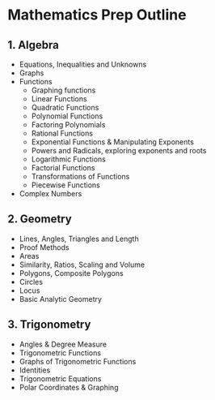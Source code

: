 # Mathematics Prep Outline

## 1. Algebra 
* Equations, Inequalities and Unknowns
* Graphs
* Functions
  - Graphing functions
  - Linear Functions
  - Quadratic Functions
  - Polynomial Functions
  - Factoring Polynomials
  - Rational Functions
  - Exponential Functions & Manipulating Exponents
  - Powers and Radicals, exploring exponents and roots
  - Logarithmic Functions
  - Factorial Functions
  - Transformations of Functions
  - Piecewise Functions
* Complex Numbers

## 2. Geometry
* Lines, Angles, Triangles and Length
* Proof Methods
* Areas
* Similarity, Ratios, Scaling and Volume
* Polygons, Composite Polygons
* Circles
* Locus
* Basic Analytic Geometry

## 3. Trigonometry
* Angles & Degree Measure
* Trigonometric Functions
* Graphs of Trigonometric Functions
* Identities
* Trigonometric Equations
* Polar Coordinates & Graphing